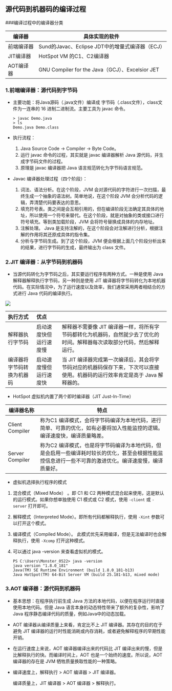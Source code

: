 ## 源代码到机器码的编译过程

###编译过程中的编译器分类

| 编译器     | 具体实现的软件                                  |
| ---------- | ----------------------------------------------- |
| 前端编译器 | Sund的Javac、Eclipse JDT中的增量式编译器（ECJ） |
| JIT编译器  | HotSpot VM 的C1、C2编译器                       |
| AOT编译器  | GNU Compiler for the Java（GCJ）、Excelsior JET |



### 1.前端编译器：源代码到字节码

- 主要功能：将Java源码（.java文件）编译成 字节码（.class文件），class文件为一连串的 16 进制二进制流。主要工具为 javac 命令。

  ```shell
  > javac Demo.java
  > ls 
  Demo.java Demo.class
  ```
  
- 执行流程：

  1. Java Source Code   →  Compiler  →  Byte Code。
  2. 运行 javac 命令的过程，其实就是 javac 编译器解析 Java 源代码，并生成字节码文件的过程。
  3. 原理是 javac 编译器把 Java 语言规范转化为字节码语言规范。

  

- Javac 编译器处理过程（四个阶段）：

  1. 词法、语法分析。在这个阶段，JVM 会对源代码的字符进行一次扫描，最终生成一个抽象的语法树。简单地说，在这个阶段 JVM 会分析代码的逻辑，弄清楚代码要表达的意思。
  2. 填充符号表。类之间是会互相引用的，但在编译阶段无法确定其具体的地址，所以使用一个符号来替代。在这个阶段，就是对抽象的类或接口进行符号填充。等到类加载阶段，JVM 会将符号替换成具体的内存地址。
  3. 注解处理。 Java 是支持注解的，在这个阶段会对注解进行分析，根据注解的作用将其还原成具体的指令集。
  4. 分析与字节码生成。到了这个阶段，JVM 便会根据上面几个阶段分析出来的结果，进行字节码的生成，最终输出为 class 文件。

### 2.JIT 编译器：从字节码到机器码

- 当源代码转化为字节码之后，其实要运行程序有两种方式。一种是使用 Java 解释器解释执行字节码，另一种则是使用 JIT 编译器将字节码转化为本地机器代码。在实际情况中，为了运行速度以及效率，我们通常采用两者相结合的方式进行 Java 代码的编译执行。

![](http://pu3zzliek.bkt.clouddn.com//1_字节码转机器码过程图.png)

| 执行方式                   | 优点                   |                                                              |
| :------------------------- | :--------------------- | ------------------------------------------------------------ |
| 解释器执行字节码           | 启动速度快但运行速度慢 | 解释器不需要像 JIT 编译器一样，将所有字节码都转化为机器码，自然就少去了优化的时间。解释器每次读取部分代码，然后解释运行。 |
| 编译器将字节码转换为机器码 | 启动速度慢但运行速度快 | 当 JIT 编译器完成第一次编译后，其会将字节码对应的机器码保存下来，下次可以直接使用。机器码的运行效率肯定是高于 Java 解释器的。 |

- HotSpot 虚拟机内置了两个即时编译器（JIT   Just-In-Time）

| 编译器名称        | 特点                                                         |
| ----------------- | ------------------------------------------------------------ |
| Client Compiler | 称为C1 编译模式，会将字节码编译为本地代码，进行简单、可靠的优化，如有必要将加入性能监控的逻辑。编译速度快，编译质量略差。 |
| Server Compiler   | 称为C2 编译模式，也是将字节码编译为本地代码，但是会启用一些编译耗时较长的优化，甚至会根据性能监控信息进行一些不可靠的激进优化。编译速度慢，编译质量好。 |

- 虚拟机选择执行程序的模式

1. 混合模式（Mixed Mode） 。即 C1 和 C2 两种模式混合起来使用，这是默认的运行模式。如果你想单独使用 C1 模式或 C2 模式，使用 `-client` 或 `-server` 打开即可。

2. 解释模式（Interpreted Mode）。即所有代码都解释执行，使用 `-Xint` 参数可以打开这个模式。

3. 编译模式（Compiled Mode）。 此模式优先采用编译，但是无法编译时也会解释执行，使用 `-Xcomp` 打开这种模式。

4. 可以通过 java -version 来查看虚拟机的模式。

   ```shell
   PS C:\Users\Monster_0522> java -version
   java version "1.8.0_181"
   Java(TM) SE Runtime Environment (build 1.8.0_181-b13)
   Java HotSpot(TM) 64-Bit Server VM (build 25.181-b13, mixed mode)
   ```

### 3.AOT 编译器：源代码到机器码

- 基本思想：在程序执行前生成 Java 方法的本地代码，以便在程序运行时直接使用本地代码。但是 Java 语言本身的动态特性带来了额外的复杂性，影响了 Java 程序静态编译代码的质量，例如Java中的动态加载。

- AOT 编译器从编译质量上来看，肯定比不上 JIT 编译器。其存在的目的在于避免 JIT 编译器的运行时性能消耗或内存消耗，或者避免解释程序的早期性能开销。

- 在运行速度上来说，AOT 编译器编译出来的代码比 JIT 编译出来的慢，但是比解释执行的快。而编译时间上，AOT 也是一个始终的速度。所以说，AOT 编译器的存在是 JVM 牺牲质量换取性能的一种策略。

- 编译速度上，解释执行 > AOT 编译器 > JIT 编译器。

  编译质量上，JIT 编译器 > AOT 编译器 > 解释执行。
